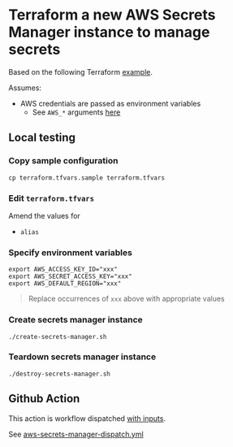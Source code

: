 # Terraform a new AWS Secrets Manager instance to manage secrets

Based on the following Terraform [example](https://registry.terraform.io/providers/hashicorp/aws/latest/docs/resources/secretsmanager_secret#example-usage).

Assumes:

* AWS credentials are passed as environment variables
  * See `AWS_*` arguments [here](https://registry.terraform.io/providers/hashicorp/aws/latest/docs#environment-variables)


## Local testing

### Copy sample configuration

```
cp terraform.tfvars.sample terraform.tfvars
```

### Edit `terraform.tfvars`

Amend the values for

* `alias`


### Specify environment variables

```
export AWS_ACCESS_KEY_ID="xxx"
export AWS_SECRET_ACCESS_KEY="xxx"
export AWS_DEFAULT_REGION="xxx"
```
> Replace occurrences of `xxx` above with appropriate values

### Create secrets manager instance

```
./create-secrets-manager.sh
```

### Teardown secrets manager instance

```
./destroy-secrets-manager.sh
```


## Github Action

This action is workflow dispatched [with inputs](https://docs.github.com/en/actions/using-workflows/workflow-syntax-for-github-actions#onworkflow_dispatchinputs).

See [aws-secrets-manager-dispatch.yml](https://github.com/clicktruck/aws-actions/actions/workflows/aws-secrets-manager-dispatch.yml)
